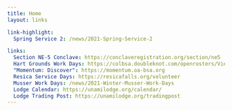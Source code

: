 ```yaml
---
title: Home
layout: links

link-highlight:
  Spring Service 2: /news/2021-Spring-Service-2

links:
  Section NE-5 Conclave: https://conclaveregistration.org/section/ne5
  Hart Grounds Work Days: https://colbsa.doubleknot.com/openrosters/ViewActivitySpaceAvailable.aspx?orgkey=2794&activitykey=2796746,2787794,2800356,2796745
  "Momentum: Discover": https://momentum.oa-bsa.org
  Resica Service Days: https://resicafalls.org/volunteer
  Musser Work Days: /news/2021-Winter-Musser-Work-Days
  Lodge Calendar: https://unamilodge.org/calendar/
  Lodge Trading Post: https://unamilodge.org/tradingpost
---
```

